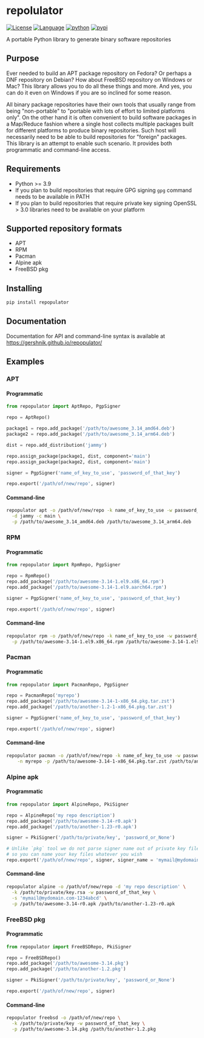 

# repolulator

[![License](https://img.shields.io/badge/license-BSD-brightgreen.svg)](https://opensource.org/licenses/BSD-3-Clause)
[![Language](https://img.shields.io/badge/language-Python-blue.svg)](https://www.python.org)
[![python](https://img.shields.io/badge/python->=3.9-blue.svg)](https://www.python.org/downloads/release/python-390/)
[![pypi](https://img.shields.io/pypi/v/repopulator)](https://pypi.org/project/repopulator)

A portable Python library to generate binary software repositories

## Purpose

Ever needed to build an APT package repository on Fedora? Or perhaps a DNF repository on Debian? How about FreeBSD repository on Windows or Mac? This library allows you to do all these things and more. And yes, you can do it even on Windows if you are so inclined for some reason.

All binary package repositories have their own tools that usually range from being "non-portable" to "portable with lots of effort to limited platforms only". On the other hand it is often convenient to build software packages in a Map/Reduce fashion where a single host collects multiple packages built for different platforms to produce binary repositories. Such host will necessarily need to be able to build repositories for "foreign" packages. This library is an attempt to enable such scenario. It provides both programmatic and command-line access.

## Requirements

* Python >= 3.9
* If you plan to build repositories that require GPG signing `gpg` command needs to be available in PATH
* If you plan to build repositories that require private key signing OpenSSL > 3.0 libraries need to be available on your platform

## Supported repository formats

* APT
* RPM
* Pacman
* Alpine apk
* FreeBSD pkg

## Installing

```bash
pip install repopulator
```

## Documentation

Documentation for API and command-line syntax is available at https://gershnik.github.io/repopulator/

## Examples

### APT

#### Programmatic

```python
from repopulator import AptRepo, PgpSigner

repo = AptRepo()

package1 = repo.add_package('/path/to/awesome_3.14_amd64.deb')
package2 = repo.add_package('/path/to/awesome_3.14_arm64.deb')

dist = repo.add_distribution('jammy')

repo.assign_package(package1, dist, component='main')
repo.assign_package(package2, dist, component='main')

signer = PgpSigner('name_of_key_to_use', 'password_of_that_key')

repo.export('/path/of/new/repo', signer)

```

#### Command-line

```bash
repopulator apt -o /path/of/new/repo -k name_of_key_to_use -w password_of_that_key \
  -d jammy -c main \
  -p /path/to/awesome_3.14_amd64.deb /path/to/awesome_3.14_arm64.deb
```

### RPM

#### Programmatic

```python
from repopulator import RpmRepo, PgpSigner

repo = RpmRepo()
repo.add_package('/path/to/awesome-3.14-1.el9.x86_64.rpm')
repo.add_package('/path/to/awesome-3.14-1.el9.aarch64.rpm')

signer = PgpSigner('name_of_key_to_use', 'password_of_that_key')

repo.export('/path/of/new/repo', signer)

```

#### Command-line

```bash
repopulator rpm -o /path/of/new/repo -k name_of_key_to_use -w password_of_that_key \
  -p /path/to/awesome-3.14-1.el9.x86_64.rpm /path/to/awesome-3.14-1.el9.aarch64.rpm
```

### Pacman

#### Programmatic

```python
from repopulator import PacmanRepo, PgpSigner

repo = PacmanRepo('myrepo')
repo.add_package('/path/to/awesome-3.14-1-x86_64.pkg.tar.zst')
repo.add_package('/path/to/another-1.2-1-x86_64.pkg.tar.zst')

signer = PgpSigner('name_of_key_to_use', 'password_of_that_key')

repo.export('/path/of/new/repo', signer)

```

#### Command-line

```bash
repopulator pacman -o /path/of/new/repo -k name_of_key_to_use -w password_of_that_key \
    -n myrepo -p /path/to/awesome-3.14-1-x86_64.pkg.tar.zst /path/to/another-1.2-1-x86_64.pkg.tar.zst
```

### Alpine apk

#### Programmatic

```python
from repopulator import AlpineRepo, PkiSigner

repo = AlpineRepo('my repo description')
repo.add_package('/path/to/awesome-3.14-r0.apk')
repo.add_package('/path/to/another-1.23-r0.apk')

signer = PkiSigner('/path/to/private/key', 'password_or_None')

# Unlike `pkg` tool we do not parse signer name out of private key filename
# so you can name your key files whatever you wish
repo.export('/path/of/new/repo', signer, signer_name = 'mymail@mydomain.com-1234abcd')

```

#### Command-line

```bash
repopulator alpine -o /path/of/new/repo -d 'my repo description' \
  -k /path/to/private/key.rsa -w password_of_that_key \
  -s 'mymail@mydomain.com-1234abcd' \
  -p /path/to/awesome-3.14-r0.apk /path/to/another-1.23-r0.apk
```

### FreeBSD pkg

#### Programmatic

```python
from repopulator import FreeBSDRepo, PkiSigner

repo = FreeBSDRepo()
repo.add_package('/path/to/awesome-3.14.pkg')
repo.add_package('/path/to/another-1.2.pkg')

signer = PkiSigner('/path/to/private/key', 'password_or_None')

repo.export('/path/of/new/repo', signer)

```

#### Command-line

```bash
repopulator freebsd -o /path/of/new/repo \
  -k /path/to/private/key -w password_of_that_key \
  -p /path/to/awesome-3.14.pkg /path/to/another-1.2.pkg
```

